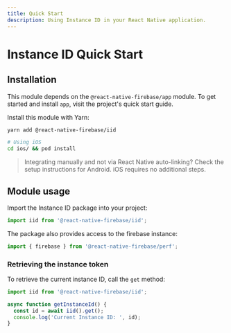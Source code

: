 ```yaml
---
title: Quick Start
description: Using Instance ID in your React Native application.
---
```


# Instance ID Quick Start

## Installation

This module depends on the `@react-native-firebase/app` module. To get started and install `app`,
visit the project's <Anchor version={false} group={false} href="/quick-start">quick start</Anchor> guide.

Install this module with Yarn:

```bash
yarn add @react-native-firebase/iid

# Using iOS
cd ios/ && pod install
```

> Integrating manually and not via React Native auto-linking? Check the setup instructions for <Anchor version group href="/android">Android</Anchor>. iOS requires no additional steps.

## Module usage

Import the Instance ID package into your project:

```js
import iid from '@react-native-firebase/iid';
```

The package also provides access to the firebase instance:

```js
import { firebase } from '@react-native-firebase/perf';
```

### Retrieving the instance token

To retrieve the current instance ID, call the `get` method:

```js
import iid from '@react-native-firebase/iid';

async function getInstanceId() {
  const id = await iid().get();
  console.log('Current Instance ID: ', id);
}
```
